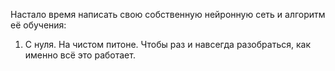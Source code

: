 Настало время написать свою собственную нейронную сеть и алгоритм её 
обучения:
1. С нуля. На чистом питоне. Чтобы раз и навсегда разобраться, как 
именно всё это работает.
